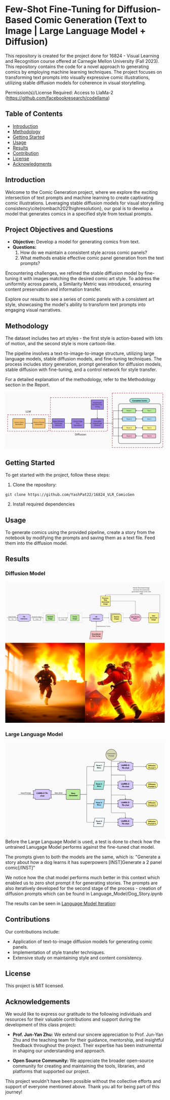 # Few-Shot Fine-Tuning for Diffusion-Based Comic Generation (Text to Image | Large Language Model + Diffusion)
This repository is created for the project done for 16824 - Visual Learning and Recognition course offered at Carnegie Mellon University (Fall 2023).
This repository contains the code for a novel approach to generating comics by employing machine learning techniques. The project focuses on transforming text prompts into visually expressive comic illustrations, utilizing stable diffusion models for coherence in visual storytelling.


Permission(s)/License Required:
Access to LlaMa-2 (https://github.com/facebookresearch/codellama)


## Table of Contents

- [Introduction](#introduction)
- [Methodology](#methodology)
- [Getting Started](#getting-started)
- [Usage](#usage)
- [Results](#results)
- [Contribution](#contribution)
- [License](#license)
- [Acknowledgments](#acknowledgments)

## Introduction

Welcome to the Comic Generation project, where we explore the exciting intersection of text prompts and machine learning to create captivating comic illustrations. Leveraging stable diffusion models for visual storytelling consistency\cite{rombach2021highresolution}, our goal is to develop a model that generates comics in a specified style from textual prompts.

## Project Objectives and Questions
- **Objective:** Develop a model for generating comics from text.
- **Questions:**
  1. How do we maintain a consistent style across comic panels?
  2. What methods enable effective comic panel generation from the text prompts?

Encountering challenges, we refined the stable diffusion model by fine-tuning it with images matching the desired comic art style. To address the uniformity across panels, a Similarity Metric was introduced, ensuring content preservation and information transfer.

Explore our results to see a series of comic panels with a consistent art style, showcasing the model's ability to transform text prompts into engaging visual narratives.

## Methodology

The dataset includes two art styles - the first style is action-based with lots of motion, and the second style is more cartoon-like.

The pipeline involves a text-to-image-to-image structure, utilizing large language models, stable diffusion models, and fine-tuning techniques. The process includes story generation, prompt generation for diffusion models, stable diffusion with fine-tuning, and a control network for style transfer.

For a detailed explanation of the methodology, refer to the Methodology section in the Report.

![Full Pipeline](full_pipeline.png)

## Getting Started

To get started with the project, follow these steps:

1. Clone the repository:
```
git clone https://github.com/YashPat22/16824_VLR_ComicGen
```

2. Install required dependencies

## Usage

To generate comics using the provided pipeline, create a story from the notebook by modifying the prompts and saving them as a text file. Feed them into the diffusion model.


## Results

### Diffusion Model
![Diffusion Model Pipeline](diffusion.png)
![Canny Edge Features](DiffusionImages/txt2img_grid.png)

### Large Language Model
![Language Model Pipeline](LanguageModel.png)
Before the Large Language Model is used, a test is done to check how the untrained Lanugage Model performs against the fine-tuned chat model.

The prompts given to both the models are the same, which is: "Generate a story about how a dog learns it has superpowers [INST]Generate a 2 panel comic[/INST]"

We notice how the chat model performs much better in this context which enabled us to zero shot prompt it for generating stories.
The prompts are also iteratively developed for the second stage of the process - creation of diffusion prompts which can be found in Language_Model/Dog_Story.ipynb

The results can be seen in [Language Model Iteration](Language_Model/Dog_Story.ipynb):

## Contributions
Our contributions include:
- Application of text-to-image diffusion models for generating comic panels.
- Implementation of style transfer techniques.
- Extensive study on maintaining style and content consistency.

## License
This project is MIT licensed.

## Acknowledgements
We would like to express our gratitude to the following individuals and resources for their valuable contributions and support during the development of this class project:

- **Prof. Jun-Yan Zhu:** We extend our sincere appreciation to Prof. Jun-Yan Zhu and the teaching team for their guidance, mentorship, and insightful feedback throughout the project. Their expertise has been instrumental in shaping our understanding and approach.

- **Open Source Community:** We appreciate the broader open-source community for creating and maintaining the tools, libraries, and platforms that supported our project.

This project wouldn't have been possible without the collective efforts and support of everyone mentioned above. Thank you all for being part of this journey!


